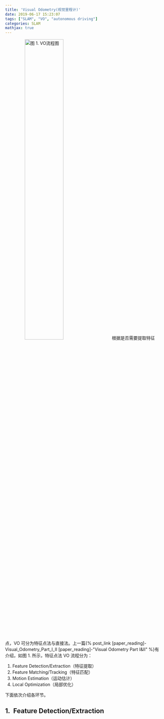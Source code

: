 ```yaml
---
title: 'Visual Odometry(视觉里程计)'
date: 2019-06-17 15:23:07
tags: ["SLAM", "VO", "autonomous driving"]
categories: SLAM
mathjax: true
---
```

　　
　　
<img src="VO流程.png" width="50%" height="50%" title="图 1. VO流程图">
　　根据是否需要提取特征点，VO 可分为特征点法与直接法。上一篇{% post_link [paper_reading]-Visual_Odometry_Part_I_II [paper_reading]-"Visual Odometry Part I&II" %}有介绍，如图 1. 所示，特征点法 VO 流程分为：
1. Feature Detection/Extraction（特征提取）
2. Feature Matching/Tracking（特征匹配）
3. Motion Estimation（运动估计）
4. Local Optimization（局部优化）

下面依次介绍各环节。

## 1.&ensp;Feature Detection/Extraction


